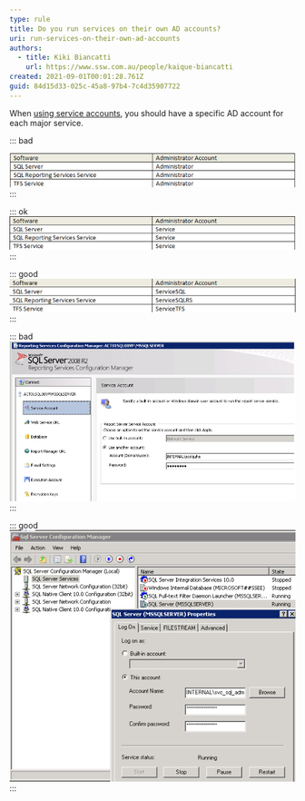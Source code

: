 ```yaml
---
type: rule
title: Do you run services on their own AD accounts?
uri: run-services-on-their-own-ad-accounts
authors:
  - title: Kiki Biancatti
    url: https://www.ssw.com.au/people/kaique-biancatti
created: 2021-09-01T00:01:28.761Z
guid: 84d15d33-025c-45a8-97b4-7c4d35907722
---
```

When [using service accounts](/do-you-use-service-accounts), you should have a specific AD account for each major service.

<!--endintro-->

::: bad

![Figure: Bad example - Using the default Administrator account](defaultadministrationaccount.jpeg)
:::

::: ok
![Figure: Better example - At least don't use the Administrator account, create a new account](createnewaccount.jpeg)
:::

::: good
![Figure: Best example - A specific AD account for each major server](specificadaccount.jpeg)
:::

::: bad
![Figure: Bad example - Using the network admin's name](networkadminname.jpeg)
:::

::: good
![Figure: Good example - A specific SQL Server account being used (Suggestion: Make the text box wider and link to the one in 'Services')](sqlserveraccount.jpeg)
:::
